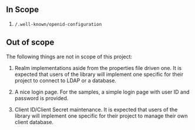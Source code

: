 In Scope
--------
1. `/.well-known/openid-configuration`

Out of scope
------------
The following things are not in scope of this project:

1. Realm implementations aside from the properties file driven one.  It is
   expected that users of the library will implement one specific for their
   project to connect to LDAP or a database.

2. A nice login page.  For the samples, a simple login page with user ID
   and password is provided.

3. Client ID/Client Secret maintenance.  It is expected that users of the
   library will implement one specific for their project to manage their own
   client database.
 